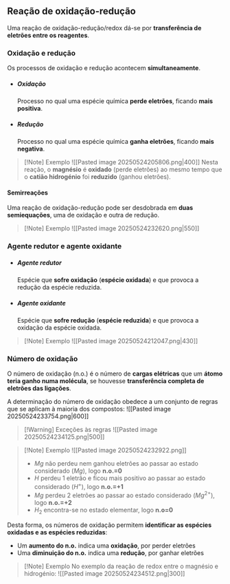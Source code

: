## Reação de oxidação-redução
Uma reação de oxidação-redução/redox dá-se por **transferência de eletrões entre os reagentes**.
### Oxidação e redução
Os processos de oxidação e redução acontecem **simultaneamente**.
- ##### Oxidação
	Processo no qual uma espécie química **perde eletrões**, ficando **mais positiva**.
- ##### Redução
	Processo no qual uma espécie química **ganha eletrões**, ficando **mais negativa**.

>[!Note] Exemplo
>![[Pasted image 20250524205806.png|400]]
>Nesta reação, o **magnésio** é **oxidado** (perde eletrões) ao mesmo tempo que o **catião hidrogénio** foi **reduzido** (ganhou eletrões).

#### Semirreações
Uma reação de oxidação-redução pode ser desdobrada em **duas semiequações**, uma de oxidação e outra de redução.
>[!Note] Exemplo
>![[Pasted image 20250524232620.png|550]]
### Agente redutor e agente oxidante
- ##### Agente redutor
	Espécie que **sofre oxidação** (**espécie oxidada**) e que provoca a redução da espécie reduzida.
- ##### Agente oxidante
	Espécie que **sofre redução** (**espécie reduzida**) e que provoca a oxidação da espécie oxidada.

>[!Note] Exemplo
>![[Pasted image 20250524212047.png|430]]

### Número de oxidação
O número de oxidação (n.o.) é o número de **cargas elétricas** que um **átomo teria ganho numa molécula**, se houvesse **transferência completa de eletrões das ligações**.

A determinação do número de oxidação obedece a um conjunto de regras que se aplicam à maioria dos compostos:
![[Pasted image 20250524233754.png|600]]
>[!Warning] Exceções às regras
>![[Pasted image 20250524234125.png|500]]

>[!Note] Exemplo
>![[Pasted image 20250524232922.png]]
>- $Mg$ não perdeu nem ganhou eletrões ao passar ao estado considerado ($Mg$), logo **n.o.=0**
>- $H$ perdeu 1 eletrão e ficou mais positivo ao passar ao estado considerado ($H^+$), logo **n.o.=+1**
>- $Mg$ perdeu 2 eletrões ao passar ao estado considerado ($Mg^{2+}$), logo **n.o.=+2**
>- $H_2$ encontra-se no estado elementar, logo **n.o=0**

Desta forma, os números de oxidação permitem **identificar as espécies oxidadas e as espécies reduzidas**:
- Um **aumento do n.o.** indica uma **oxidação**, por perder eletrões
- Uma **diminuição do n.o.** indica uma **redução**, por ganhar eletrões

>[!Note] Exemplo
>No exemplo da reação de redox entre o magnésio e hidrogénio:
>![[Pasted image 20250524234512.png|300]]
